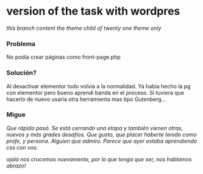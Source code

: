 # version of the task with wordpres
_this branch content the theme child of twenty one theme only_

### Problema
No podía crear páginas como front-page.php

### Solución?
Al desactivar elementor todo volvia a la normalidad. Ya había hecho la pg con elementor pero bueno aprendi banda en el proceso. Si tuviera que hacerlo de nuevo usaria otra herramienta mas tipo Gutenberg...

### Migue
_Que rápido pasó. Se está cerrando una etapa y también vienen otras, nuevos y más grades desafíos. Que gusto, que placer haberte tenido como profe, y persona. Alguien que admiro. Parece que ayer estaba aprendiendo css con vos._

_ojalá nos crucemos nuevamente, por lo que tenga que ser, nos hablamos abrazo!_
